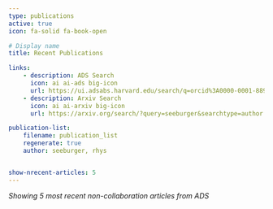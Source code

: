 ```yaml
---
type: publications
active: true
icon: fa-solid fa-book-open

# Display name
title: Recent Publications

links:
    - description: ADS Search
      icon: ai ai-ads big-icon
      url: https://ui.adsabs.harvard.edu/search/q=orcid%3A0000-0001-8898-9463
    - description: Arxiv Search
      icon: ai ai-arxiv big-icon
      url: https://arxiv.org/search/?query=seeburger&searchtype=author

publication-list:
    filename: publication_list
    regenerate: true
    author: seeburger, rhys


show-nrecent-articles: 5
---
```


_Showing 5 most recent non-collaboration articles from ADS_